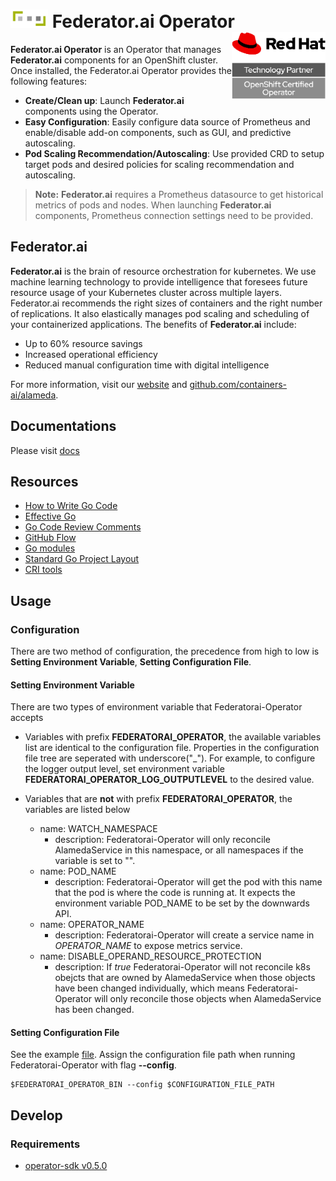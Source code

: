 
# <a href="https://github.com/containers-ai/federatorai-operator"><img src="./logo.png" width=60/></a> Federator.ai Operator<a href="https://access.redhat.com/containers/?tab=overview#/registry.connect.redhat.com/prophetstor/federatorai-operator"><img src="./rhcert.png" align="right" width=150/></a>

**Federator.ai Operator** is an Operator that manages **Federator.ai** components for an OpenShift cluster. Once installed, the Federator.ai Operator provides the following features:
- **Create/Clean up**: Launch **Federator.ai** components using the Operator.
- **Easy Configuration**: Easily configure data source of Prometheus and enable/disable add-on components, such as GUI, and predictive autoscaling.
- **Pod Scaling Recommendation/Autoscaling**: Use provided CRD to setup target pods and desired policies for scaling recommendation and autoscaling.

> **Note:** **Federator.ai** requires a Prometheus datasource to get historical metrics of pods and nodes. When launching **Federator.ai** components, Prometheus connection settings need to be provided.

## Federator.ai

**Federator.ai** is the brain of resource orchestration for kubernetes. We use machine learning technology to provide intelligence that foresees future resource usage of your Kubernetes cluster across multiple layers. Federator.ai recommends the right sizes of containers and the right number of replications. It also elastically manages pod scaling and scheduling of your containerized applications. The benefits of **Federator.ai** include:
- Up to 60% resource savings
- Increased operational efficiency
- Reduced manual configuration time with digital intelligence

For more information, visit our [website](https://www.prophetstor.com/federator-ai/federator-ai-for-openshift/) and [github.com/containers-ai/alameda](https://github.com/containers-ai/alameda).

## Documentations
Please visit [docs](./docs/)

## Resources

* [How to Write Go Code](https://golang.org/doc/code.html)
* [Effective Go](https://golang.org/doc/effective_go.html)
* [Go Code Review Comments](https://github.com/golang/go/wiki/CodeReviewComments)
* [GitHub Flow](https://guides.github.com/introduction/flow/)
* [Go modules](https://github.com/golang/go/wiki/Modules)
* [Standard Go Project Layout](https://github.com/golang-standards/project-layout)
* [CRI tools](https://github.com/kubernetes-sigs/cri-tools)

## Usage

### Configuration

There are two method of configuration, the precedence from high to low is **Setting Environment Variable**, **Setting Configuration File**.

#### Setting Environment Variable

There are two types of environment variable that Federatorai-Operator accepts

* Variables with prefix **FEDERATORAI_OPERATOR**, the available variables list are identical to the configuration file. Properties in the configuration file tree are seperated with underscore("_"). For example, to configure the logger output level, set environment variable **FEDERATORAI_OPERATOR_LOG_OUTPUTLEVEL** to the desired value.

* Variables that are **not** with prefix **FEDERATORAI_OPERATOR**, the variables are listed below
  * name: WATCH_NAMESPACE
    * description: Federatorai-Operator will only reconcile AlamedaService in this namespace, or all namespaces if the variable is set to "".
  * name: POD_NAME
    * description: Federatorai-Operator will get the pod with this name that the pod is where the code is running at. It expects the environment variable POD_NAME to be set by the downwards API.
  * name: OPERATOR_NAME
    * description: Federatorai-Operator will create a service name in _OPERATOR_NAME_ to expose metrics service.  
  * name: DISABLE_OPERAND_RESOURCE_PROTECTION
    * description: If _true_ Federatorai-Operator will not reconcile k8s obejcts that are owned by AlamedaService when those objects have been changed individually, which means Federatorai-Operator will only reconcile those objects when AlamedaService has been changed.  

#### Setting Configuration File

See the example [file](./etc/operator.toml). Assign the configuration file path when running Federatorai-Operator with flag **--config**.
```
$FEDERATORAI_OPERATOR_BIN --config $CONFIGURATION_FILE_PATH
```

## Develop

### Requirements

* [operator-sdk v0.5.0](#https://github.com/operator-framework/operator-sdk)
